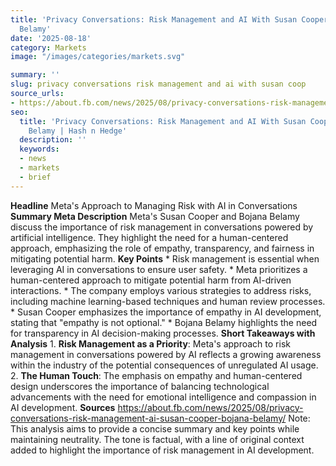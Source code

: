 ```yaml
---
title: 'Privacy Conversations: Risk Management and AI With Susan Cooper and Bojana
  Belamy'
date: '2025-08-18'
category: Marketsimage: "/images/categories/markets.svg"

summary: ''
slug: privacy conversations risk management and ai with susan coop
source_urls:
- https://about.fb.com/news/2025/08/privacy-conversations-risk-management-ai-susan-cooper-bojana-belamy/
seo:
  title: 'Privacy Conversations: Risk Management and AI With Susan Cooper and Bojana
    Belamy | Hash n Hedge'
  description: ''
  keywords:
  - news
  - markets
  - brief
---
```


**Headline** Meta's Approach to Managing Risk with AI in Conversations  **Summary Meta Description** Meta's Susan Cooper and Bojana Belamy discuss the importance of risk management in conversations powered by artificial intelligence. They highlight the need for a human-centered approach, emphasizing the role of empathy, transparency, and fairness in mitigating potential harm.  **Key Points**  * Risk management is essential when leveraging AI in conversations to ensure user safety. * Meta prioritizes a human-centered approach to mitigate potential harm from AI-driven interactions. * The company employs various strategies to address risks, including machine learning-based techniques and human review processes. * Susan Cooper emphasizes the importance of empathy in AI development, stating that "empathy is not optional." * Bojana Belamy highlights the need for transparency in AI decision-making processes.  **Short Takeaways with Analysis**  1. **Risk Management as a Priority**: Meta's approach to risk management in conversations powered by AI reflects a growing awareness within the industry of the potential consequences of unregulated AI usage. 2. **The Human Touch**: The emphasis on empathy and human-centered design underscores the importance of balancing technological advancements with the need for emotional intelligence and compassion in AI development.  **Sources** https://about.fb.com/news/2025/08/privacy-conversations-risk-management-ai-susan-cooper-bojana-belamy/ Note: This analysis aims to provide a concise summary and key points while maintaining neutrality. The tone is factual, with a line of original context added to highlight the importance of risk management in AI development. 
